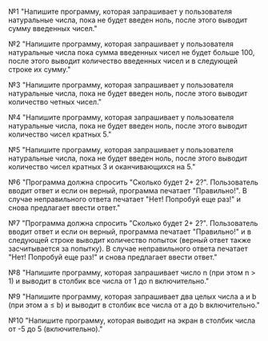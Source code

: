 №1
"Напишите программу, которая запрашивает у пользователя натуральные числа, пока не будет введен ноль, после этого выводит сумму введенных чисел." 

№2
"Напишите программу, которая запрашивает у пользователя натуральные числа пока сумма введенных чисел не будет больше 100, после этого выводит количество введенных чисел и в следующей строке их сумму."

№3 
"Напишите программу, которая запрашивает у пользователя натуральные числа, пока не будет введен ноль, после этого выводит количество четных чисел." 

№4
"Напишите программу, которая запрашивает у пользователя натуральные числа, пока не будет введен ноль, после этого выводит количество чисел кратных 5." 

№5
"Напишите программу, которая запрашивает у пользователя натуральные числа, пока не будет введен ноль, после этого выводит количество чисел кратных 3 и оканчивающихся на 5." 

№6
"Программа должна спросить "Сколько будет 2+ 2?". Пользователь вводит ответ и если он верный, программа печатает "Правильно!".
В случае неправильного ответа печатает "Нет! Попробуй еще раз!" и снова предлагает ввести ответ." 

№7
"Программа должна спросить "Сколько будет 2+ 2?". 
Пользователь вводит ответ и если он верный, программа печатает "Правильно!" и в следующей строке выводит количество попыток (верный ответ также засчитывается за попытку). 
В случае неправильного ответа печатает "Нет! Попробуй еще раз!" и снова предлагает ввести ответ." 

№8
"Напишите программу, которая запрашивает число n (при этом n > 1) и выводит в столбик все числа от 1 до n включительно." 

№9
"Напишите программу, которая запрашивает два целых числа a и b (при этом a ≤ b) и выводит в столбик все числа от a до b включительно." 

№10
"Напишите программу, которая выводит на экран в столбик числа от -5 до 5 (включительно)."
